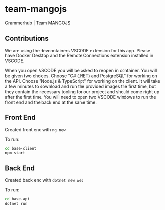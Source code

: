 # team-mangojs

Grammerhub | Team MANGOJS

## Contributions

We are using the devcontainers VSCODE extension for this app. Please have Docker Desktop and the Remote Connections extension installed in VSCODE.

When you open VSCODE you will be asked to reopen in container. You will be given two choices. Choose "C# (.NET) and PostgreSQL" for working on the API. Choose "Node.js & TypeScript" for working on the client. It will take a few minutes to download and run the provided images the first time, but they contain the necessary tooling for our project and should come right up after the first time. You will need to open two VSCODE windows to run the front end and the back end at the same time.

## Front End

Created front end with `ng new`

To run:

```bash
cd base-client
npm start
```

## Back End

Created back end with `dotnet new web`

To run:

```bash
cd base-api
dotnet run
```
